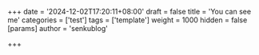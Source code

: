 +++
date = '2024-12-02T17:20:11+08:00'
draft = false
title = 'You can see me'
categories = ['test']
tags = ['template']
weight = 1000
hidden = false
[params]
  author = 'senkublog'

+++